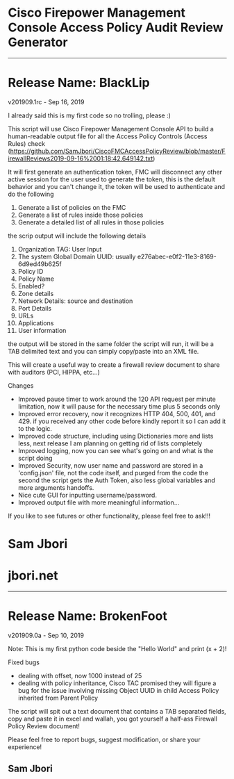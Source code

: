 # Cisco Firepower Management Console Access Policy Audit Review Generator
----------------------------------------------------------------------------------------------------------------------------------------
# Release Name: BlackLip
v201909.1rc - Sep 16, 2019

I already said this is my first code so no trolling, please :)

This script will use Cisco Firepower Management Console API to build a human-readable output file for all the Access Policy Controls (Access Rules) check (https://github.com/SamJbori/CiscoFMCAccessPolicyReview/blob/master/FirewallReviews2019-09-16%2001:18:42.649142.txt)

It will first generate an authentication token, FMC will disconnect any other active session for the user used to generate the token, this is the default behavior and you can't change it, the token will be used to authenticate and do the following

1. Generate a list of policies on the FMC
2. Generate a list of rules inside those policies
3. Generate a detailed list of all rules in those policies

the scrip output will include the following details
1. Organization TAG: User Input
2. The system Global Domain UUID: usually e276abec-e0f2-11e3-8169-6d9ed49b625f
3. Policy ID
4. Policy Name
5. Enabled?
6. Zone details
7. Network Details: source and destination
8. Port Details
9. URLs
10. Applications
11. User information

the output will be stored in the same folder the script will run, it will be a TAB delimited text and you can simply copy/paste into an XML file.

This will create a useful way to create a firewall review document to share with auditors (PCI, HIPPA, etc...)



Changes
* Improved pause timer to work around the 120 API request per minute limitation, now it will pause for the necessary time plus 5 seconds only
* Improved error recovery, now it recognizes HTTP 404, 500, 401, and 429. if you received any other code before kindly report it so I can add it to the logic.
* Improved code structure, including using Dictionaries more and lists less, next release I am planning on getting rid of lists completely
* Improved logging, now you can see what's going on and what is the script doing
* Improved Security, now user name and password are stored in a 'config.json' file, not the code itself, and purged from the code the second the script gets the Auth Token, also less global variables and more arguments handoffs.
* Nice cute GUI for inputting username/password.
* Improved output file with more meaningful information...


If you like to see futures or other functionality, please feel free to ask!!!


# Sam Jbori 
# jbori.net
----------------------------------------------------------------------------------------------------------------------------------------

# Release Name: BrokenFoot
v201909.0a - Sep 10, 2019

Note: This is my first python code beside the "Hello World" and print (x + 2)!



Fixed bugs
* dealing with offset, now 1000 instead of 25
* dealing with policy inheritance, Cisco TAC promised they will figure a bug for the issue involving missing Object UUID in child Access Policy inherited from Parent Policy

The script will spit out a text document that contains a TAB separated fields, copy and paste it in excel and wallah, you got yourself a half-ass Firewall Policy Review document!


Please feel free to report bugs, suggest modification, or share your experience!


Sam Jbori
-------------------------------------------------------------------------------------------------------------------------------
